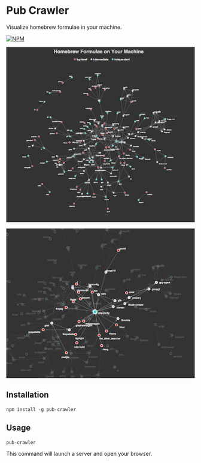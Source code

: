 # Pub Crawler

Visualize homebrew formulae in your machine.

[![NPM](https://nodei.co/npm/pub-crawler.png)](https://nodei.co/npm/pub-crawler/)

![Pub Crawler Screenshot](screenshot.png)

![Pub Crawler Screenshot - Filtered](screenshot-filter.png)

## Installation

```
npm install -g pub-crawler
```

## Usage

```
pub-crawler
```

This command will launch a server and open your browser.

